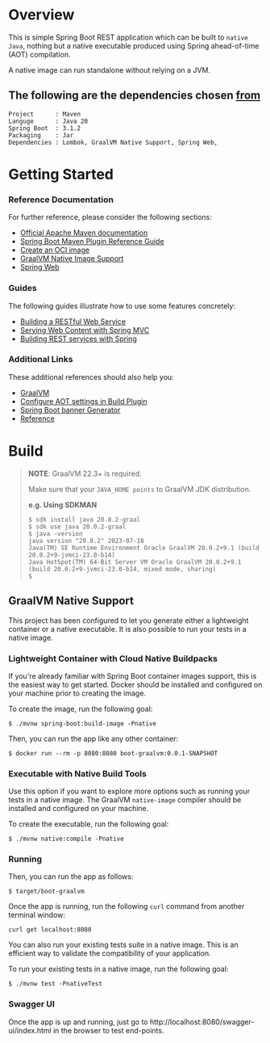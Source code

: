 # Overview

This is simple Spring Boot REST application which can be built to `native Java`, nothing but a native 
executable produced using Spring ahead-of-time (AOT) compilation.

A native image can run standalone without relying on a JVM.

## The following are the dependencies chosen [from](https://start.spring.io/)
```
Project      : Maven  
Languge      : Java 20  
Spring Boot  : 3.1.2  
Packaging    : Jar
Dependencies : Lombok, GraalVM Native Support, Spring Web,
```
# Getting Started

### Reference Documentation
For further reference, please consider the following sections:

* [Official Apache Maven documentation](https://maven.apache.org/guides/index.html)
* [Spring Boot Maven Plugin Reference Guide](https://docs.spring.io/spring-boot/docs/3.0.5/maven-plugin/reference/html/)
* [Create an OCI image](https://docs.spring.io/spring-boot/docs/3.0.5/maven-plugin/reference/html/#build-image)
* [GraalVM Native Image Support](https://docs.spring.io/spring-boot/docs/3.0.5/reference/html/native-image.html#native-image)
* [Spring Web](https://docs.spring.io/spring-boot/docs/3.0.5/reference/htmlsingle/#web)

### Guides
The following guides illustrate how to use some features concretely:

* [Building a RESTful Web Service](https://spring.io/guides/gs/rest-service/)
* [Serving Web Content with Spring MVC](https://spring.io/guides/gs/serving-web-content/)
* [Building REST services with Spring](https://spring.io/guides/tutorials/rest/)

### Additional Links
These additional references should also help you:

* [GraalVM](https://www.graalvm.org/)
* [Configure AOT settings in Build Plugin](https://docs.spring.io/spring-boot/docs/3.0.5/maven-plugin/reference/htmlsingle/#aot)
* [Spring Boot banner Generator](https://springhow.com/spring-boot-banner-generator/)
* [Reference](https://blogs.oracle.com/java/post/go-native-with-spring-boot-3-and-graalvm)

# Build

> **NOTE**: GraalVM 22.3+ is required.  
> 
> Make sure that your `JAVA_HOME points` to GraalVM JDK distribution.  
> 
> **e.g. Using SDKMAN**
> ```
> $ sdk install java 20.0.2-graal 
> $ sdk use java 20.0.2-graal
> $ java -version 
> java version "20.0.2" 2023-07-18
> Java(TM) SE Runtime Environment Oracle GraalVM 20.0.2+9.1 (build 20.0.2+9-jvmci-23.0-b14)
> Java HotSpot(TM) 64-Bit Server VM Oracle GraalVM 20.0.2+9.1 (build 20.0.2+9-jvmci-23.0-b14, mixed mode, sharing)
> $
> ```
> 
## GraalVM Native Support

This project has been configured to let you generate either a lightweight container or a native executable.
It is also possible to run your tests in a native image.

### Lightweight Container with Cloud Native Buildpacks
If you're already familiar with Spring Boot container images support, this is the easiest way to get started.
Docker should be installed and configured on your machine prior to creating the image.

To create the image, run the following goal:

```
$ ./mvnw spring-boot:build-image -Pnative
```

Then, you can run the app like any other container:

```
$ docker run --rm -p 8080:8080 boot-graalvm:0.0.1-SNAPSHOT
```

### Executable with Native Build Tools
Use this option if you want to explore more options such as running your tests in a native image.
The GraalVM `native-image` compiler should be installed and configured on your machine.

To create the executable, run the following goal:

```
$ ./mvnw native:compile -Pnative
```

### Running
Then, you can run the app as follows:
```
$ target/boot-graalvm
```

Once the app is running, run the following `curl` command from another terminal window:
```
curl get localhost:8080
```

You can also run your existing tests suite in a native image.
This is an efficient way to validate the compatibility of your application.

To run your existing tests in a native image, run the following goal:

```
$ ./mvnw test -PnativeTest
```

### Swagger UI
Once the app is up and running, just go to http://localhost:8080/swagger-ui/index.html in the browser to test end-points.
